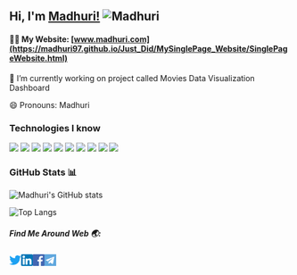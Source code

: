 ## Hi, I'm  [Madhuri!](https://Madhuri97.github.io) <img alt="Madhuri" width="40px" src="https://github.com/Madhuri97/Madhuri97/blob/main/yogocat_animation.gif" />

#### 👩‍💻 My Website: [www.madhuri.com](https://madhuri97.github.io/Just_Did/MySinglePage_Website/SinglePageWebsite.html) 

🔭 I’m currently working on project called Movies Data Visualization Dashboard

😄 Pronouns: Madhuri

### Technologies I know 
![](https://img.shields.io/badge/Code-Java-informational?style=flat&logo=java&logoColor=white&color=9d72ff)
![](https://img.shields.io/badge/Code-Python-informational?style=flat&logo=python&logoColor=white&color=9d72ff)
![](https://img.shields.io/badge/Code-Julia-informational?style=flat&logo=julia&logoColor=white&color=9d72ff)
![](https://img.shields.io/badge/Code-HTML5-informational?style=flat&logo=html5&logoColor=white&color=9d72ff)
![](https://img.shields.io/badge/Code-BootStrap-informational?style=flat&logo=bootstrap&logoColor=white&color=9d72ff)
![](https://img.shields.io/badge/Code-JavaScript-informational?style=flat&logo=javascript&logoColor=white&color=9d72ff)
![](https://img.shields.io/badge/Code-React-informational?style=flat&logo=react&logoColor=white&color=9d72ff)
![](https://img.shields.io/badge/Code-MongoDB-informational?style=flat&logo=mongodb&logoColor=white&color=9d72ff)
![](https://img.shields.io/badge/Tools-PostgreSQL-informational?style=flat&logo=postgresql&logoColor=white&color=9d72ff)
![](https://img.shields.io/badge/Editor-Visual_Studio_Code-informational?style=flat&logo=visual-studio-code&logoColor=white&color=9d72ff)

### GitHub Stats 📊
![Madhuri's GitHub stats](https://github-readme-stats.vercel.app/api?username=Madhuri97&show_icons=true&theme=tokyonight&include_all_commits=true&count_private=true)

![Top Langs](https://github-readme-stats.vercel.app/api/top-langs/?username=Madhuri97&layout=compact&theme=tokyonight&card_width=450px)

##### Find Me Around Web 🌏:
<a href="https://twitter.com/MadhuriNaidu15">
  <img align="left" alt="Madhuri | Twitter" width="21px" src="https://github.com/Madhuri97/Madhuri97/blob/main/twitter.png" />
</a>
<a href="https://www.linkedin.com/in/lakshmi-madhuri-muddala-200b64162/">
  <img align="left" alt="Madhuri | LinkedIn" width="21px" src="https://github.com/Madhuri97/Madhuri97/blob/main/linkedin.png" />
</a>
<a href="https://www.facebook.com/madhuri.naidu.5036/">
  <img align="left" alt="Madhuri | Gmail" width="21px" src="https://github.com/Madhuri97/Madhuri97/blob/main/facebook.png" />
</a>
<a href="https://t.me/Dynamic_coder30">
  <img align="left" alt="Madhuri | Telegram" width="21px" src="https://github.com/Madhuri97/Madhuri97/blob/main/telegram.png" />
</a>
<!--
**Madhuri97/Madhuri97** is a ✨ _special_ ✨ repository because its `README.md` (this file) appears on your GitHub profile.

Here are some ideas to get you started:

- 🌱 I’m currently learning ...
- 👯 I’m looking to collaborate on ...
- 🤔 I’m looking for help with ...
- 💬 Ask me about ...
- 📫 How to reach me: ...
- ⚡ Fun fact: ...
-->


